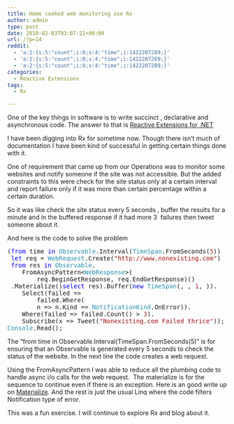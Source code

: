 ```yaml
---
title: Home cooked web monitoring use Rx
author: admin
type: post
date: 2010-02-03T03:07:22+00:00
url: /?p=14
reddit:
  - 'a:2:{s:5:"count";i:0;s:4:"time";i:1422207289;}'
  - 'a:2:{s:5:"count";i:0;s:4:"time";i:1422207289;}'
  - 'a:2:{s:5:"count";i:0;s:4:"time";i:1422207289;}'
categories:
  - Reactive Extensions
tags:
  - Rx

---
```

One of the key things in software is to write succinct , declarative and asynchronous code. The answer to that is <a href="http://msdn.microsoft.com/en-us/devlabs/ee794896.aspx" target="_blank">Reactive Extensions for .NET</a>&#160;

I have been digging into Rx for sometime now. Though there isn’t much of documentation I have been kind of successful in getting certain things done with it. 

One of requirement that came up from our Operations was to monitor some websites and notify someone if the site was not accessible. But the added constraints to this were check for the site status only at a certain interval and report failure only if it was more than certain percentage within a certain duration.

So it was like check the site status every 5 seconds , buffer the results for a minute and in the buffered response if it had more 3&#160; failures then tweet someone about it.

And here is the code to solve the problem

<pre class="code">(<span style="color:blue;">from </span>time <span style="color:blue;">in </span><span style="color:#2b91af;">Observable</span>.Interval(<span style="color:#2b91af;">TimeSpan</span>.FromSeconds(<span style="color:brown;">5</span>))
 <span style="color:blue;">let </span>req = <span style="color:#2b91af;">WebRequest</span>.Create(<span style="color:#a31515;">"http://www.nonexisting.com"</span>)
 <span style="color:blue;">from </span>res <span style="color:blue;">in </span><span style="color:#2b91af;">Observable</span>.
    FromAsyncPattern&lt;<span style="color:#2b91af;">WebResponse</span>&gt;(
        req.BeginGetResponse, req.EndGetResponse)()
 .Materialize()<span style="color:blue;">select </span>res).Buffer(<span style="color:blue;">new </span><span style="color:#2b91af;">TimeSpan</span>(<span style="color:brown;"></span>, <span style="color:brown;"></span>, <span style="color:brown;">1</span>, <span style="color:brown;"></span>)).
    Select(failed =&gt; 
        failed.Where(
        n =&gt; n.Kind == <span style="color:#2b91af;">NotificationKind</span>.OnError)).
    Where(failed =&gt; failed.Count() &gt; <span style="color:brown;">3</span>).
    Subscribe(x =&gt; Tweet(<span style="color:#a31515;">"Nonexisting.com Failed thrice"</span>));
<span style="color:#2b91af;">Console</span>.Read();</pre></p> </p> 

[][1][][1][][1][][1]

The “from time in Observable.Interval(TimeSpan.FromSeconds(5)” is for ensuring that an Observable is generated every 5 seconds to check the status of the website. In the next line the code creates a web request.

Using the FromAsyncPattern I was able to reduce all the plumbing code to handle async i/o calls for the web request.&#160; The materialize is for the sequence to continue even if there is an exception. Here is an good write up on <a href="http://bartdesmet.net/blogs/bart/archive/2009/12/29/more-linq-with-system-interactive-exploiting-the-code-data-relationship.aspx" target="_blank">Materialize</a>. And the rest is just the usual Linq where the code filters Notification type of error. 

This was a fun exercise. I will continue to explore Rx and blog about it.

 [1]: http://11011.net/software/vspaste
